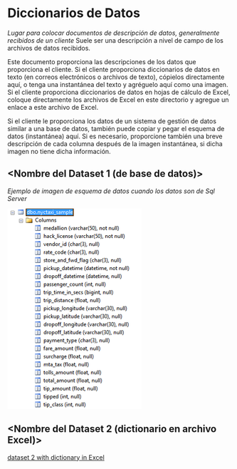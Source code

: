 # Diccionarios de Datos
_Lugar para colocar documentos de descripción de datos, generalmente recibidos de un cliente_
Suele ser una descripción a nivel de campo de los archivos de datos recibidos.

Este documento proporciona las descripciones de los datos que proporciona el cliente. Si el cliente proporciona diccionarios de datos en texto (en correos electrónicos o archivos de texto), cópielos directamente aquí, o tenga una instantánea del texto y agréguelo aquí como una imagen. Si el cliente proporciona diccionarios de datos en hojas de cálculo de Excel, coloque directamente los archivos de Excel en este directorio y agregue un enlace a este archivo de Excel.

Si el cliente le proporciona los datos de un sistema de gestión de datos similar a una base de datos, también puede copiar y pegar el esquema de datos (instantánea) aquí. Si es necesario, proporcione también una breve descripción de cada columna después de la imagen instantánea, si dicha imagen no tiene dicha información.

## <Nombre del Dataset 1 (de base de datos)\>

_Ejemplo de imagen de esquema de datos cuando los datos son de Sql Server_

![dataset 1 (de base de datos](data-dictionary-from-sql-table.png)

## <Nombre del Dataset 2 (dictionario en archivo Excel)\>

[dataset 2 with dictionary in Excel](./Raw-Data-Dictionary.csv)

